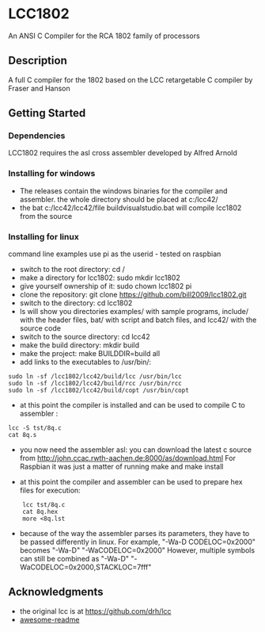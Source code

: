 # LCC1802

An ANSI C Compiler for the RCA 1802 family of processors

## Description

A full C compiler for the 1802 based on the LCC retargetable C compiler by Fraser and Hanson

## Getting Started

### Dependencies

LCC1802 requires the asl cross assembler developed by Alfred Arnold 

### Installing for windows
* The releases contain the windows binaries for the compiler and assembler.  the whole directory should be placed at c:/lcc42/
* the bat c:/lcc42/lcc42/file buildvisualstudio.bat will compile lcc1802 from the source

### Installing for linux

command line examples use pi as the userid - tested on raspbian
* switch to the root directory: 
    cd /<br />
* make a directory for lcc1802:  sudo mkdir lcc1802<br />
* give yourself ownership of it: 
    sudo chown lcc1802 pi<br />
* clone the repository: 
    git clone https://github.com/bill2009/lcc1802.git<br />
* switch to the directory: 
    cd lcc1802<br />
* ls will show you directories examples/ with sample programs, include/ with the header files, bat/ with script and batch files, and lcc42/ with the source code<br />
* switch to the source directory: 
    cd lcc42<br />
* make the build directory: 
    mkdir build<br />
* make the project: 
    make BUILDDIR=build all<br />
* add links to the executables to /usr/bin/:
```
sudo ln -sf /lcc1802/lcc42/build/lcc /usr/bin/lcc
sudo ln -sf /lcc1802/lcc42/build/rcc /usr/bin/rcc
sudo ln -sf /lcc1802/lcc42/build/copt /usr/bin/copt
```    
* at this point the compiler is installed and can be used to compile C to assembler :
```
lcc -S tst/8q.c
cat 8q.s
```
* you now need the assembler asl: you can download the latest c source from http://john.ccac.rwth-aachen.de:8000/as/download.html
  For Raspbian it was just a matter of running make and make install

* at this point the compiler and assembler can be used to prepare hex files for execution: 
```
    lcc tst/8q.c
    cat 8q.hex
    more <8q.lst
```    
* because of the way the assembler parses its parameters, they have to be passed differently in linux. 
  For example, "-Wa-D CODELOC=0x2000" becomes "-Wa-D" "-WaCODELOC=0x2000"
  However, multiple symbols can still be combined as "-Wa-D" "-WaCODELOC=0x2000,STACKLOC=7fff"
## Acknowledgments

* the original lcc is at https://github.com/drh/lcc
* [awesome-readme](https://github.com/matiassingers/awesome-readme)
